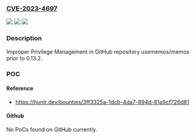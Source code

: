 ### [CVE-2023-4697](https://cve.mitre.org/cgi-bin/cvename.cgi?name=CVE-2023-4697)
![](https://img.shields.io/static/v1?label=Product&message=usememos%2Fmemos&color=blue)
![](https://img.shields.io/static/v1?label=Version&message=unspecified%3C%200.13.2%20&color=brighgreen)
![](https://img.shields.io/static/v1?label=Vulnerability&message=CWE-269%20Improper%20Privilege%20Management&color=brighgreen)

### Description

Improper Privilege Management in GitHub repository usememos/memos prior to 0.13.2.

### POC

#### Reference
- https://huntr.dev/bounties/3ff3325a-1dcb-4da7-894d-81a9cf726d81

#### Github
No PoCs found on GitHub currently.

